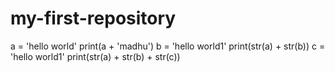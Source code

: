 # my-first-repository
a = 'hello world'
print(a + 'madhu')
b = 'hello world1'
print(str(a) + str(b))
c = 'hello world1'
print(str(a) + str(b) + str(c))
